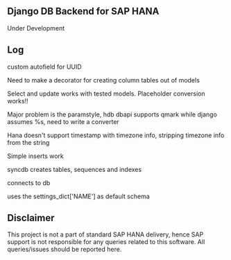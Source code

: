 Django DB Backend for SAP HANA
----------------------------
Under Development

Log
------
custom autofield for UUID

Need to make a decorator for creating column tables out of models

Select and update works with tested models. Placeholder conversion works!!

Major problem is the paramstyle, hdb dbapi supports qmark while django assumes %s, need to write a converter

Hana doesn't support timestamp with timezone info, stripping timezone info from the string

Simple inserts work

syncdb creates tables, sequences and indexes

connects to db

uses the settings_dict['NAME'] as default schema

Disclaimer
--------------
This project is not a part of standard SAP HANA delivery, hence SAP support is not responsible for any queries related to
this software. All queries/issues should be reported here.
